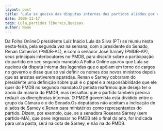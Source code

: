 ```yaml
---
layout: post
title: "Lula se queixa das disputas internas dos partidos aliados por cargos "
date: 2006-11-17
tags: Lula,partidos liberais,Queixas
author: None
---
```


Da Folha OnlineO presidente Luiz Inácio Lula da Silva (PT) se reuniu nesta sexta-feira, pela segunda vez na semana, com o presidente do Senado, Renan Calheiros (PMDB-AL), e com o senador José Sarney (PMDB-AP), seus principais interlocutores no PMDB, para discutir sobre a participação do partido em seu segundo mandato.A Folha Online apurou que Lula se queixou da disputa interna das legendas que o apóiam em torno de cargos no governo e disse que só vai definir os nomes dos novos ministros depois que as arestas estiverem aparadas. Renan e Sarney cobraram do presidente uma definição sobre qual é o papel e a responsabilidade que ele quer do PMDB no segundo mandato.O petista reafirmou que deseja ter o apoio da maioria do PMDB, mas ressaltou que o partido também precisa reduzir as divergências internas. O PMDB governista está dividido entre o grupo da Câmara e o do Senado.Os deputados não aceitam a indicação de aliados de Sarney e Renan para ministérios como representantes do partido. Dizem, por exemplo, que, se a senadora Roseana Sarney (sem partido-MA), que deve ingressar no PMDB até o final do ano, for indicada para uma pasta, será na cota de Sarney, e não na do PMDB. 